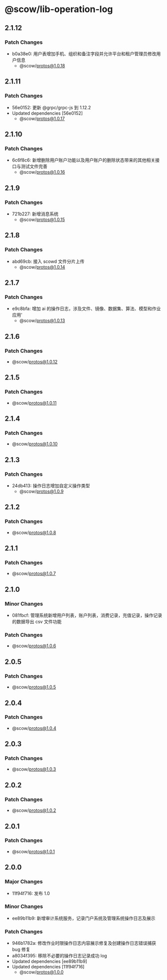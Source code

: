 # @scow/lib-operation-log

## 2.1.12

### Patch Changes

- b0a38e0: 用户表增加手机、组织和备注字段并允许平台和租户管理员修改用户信息
  - @scow/protos@1.0.18

## 2.1.11

### Patch Changes

- 56e0152: 更新 @grpc/grpc-js 到 1.12.2
- Updated dependencies [56e0152]
  - @scow/protos@1.0.17

## 2.1.10

### Patch Changes

- 6c6f8c6: 新增删除用户账户功能以及用户账户的删除状态带来的其他相关接口与测试文件完善
  - @scow/protos@1.0.16

## 2.1.9

### Patch Changes

- 721b227: 新增消息系统
  - @scow/protos@1.0.15

## 2.1.8

### Patch Changes

- abd69cb: 接入 scowd 文件分片上传
  - @scow/protos@1.0.14

## 2.1.7

### Patch Changes

- e9c8bfa: 增加 ai 的操作日志，涉及文件、镜像、数据集、算法、模型和作业应用'
  - @scow/protos@1.0.13

## 2.1.6

### Patch Changes

- @scow/protos@1.0.12

## 2.1.5

### Patch Changes

- @scow/protos@1.0.11

## 2.1.4

### Patch Changes

- @scow/protos@1.0.10

## 2.1.3

### Patch Changes

- 24db413: 操作日志增加自定义操作类型
  - @scow/protos@1.0.9

## 2.1.2

### Patch Changes

- @scow/protos@1.0.8

## 2.1.1

### Patch Changes

- @scow/protos@1.0.7

## 2.1.0

### Minor Changes

- 081fbcf: 管理系统新增用户列表，账户列表，消费记录，充值记录，操作记录的数据导出 csv 文件功能

### Patch Changes

- @scow/protos@1.0.6

## 2.0.5

### Patch Changes

- @scow/protos@1.0.5

## 2.0.4

### Patch Changes

- @scow/protos@1.0.4

## 2.0.3

### Patch Changes

- @scow/protos@1.0.3

## 2.0.2

### Patch Changes

- @scow/protos@1.0.2

## 2.0.1

### Patch Changes

- @scow/protos@1.0.1

## 2.0.0

### Major Changes

- 11f94f716: 发布 1.0

### Minor Changes

- ee89b11b9: 新增审计系统服务，记录门户系统及管理系统操作日志及展示

### Patch Changes

- 946b1782a: 修改作业时限操作日志内容展示修复及创建操作日志错误捕获 bug 修复
- a8034f395: 移除不必要的操作日志记录成功 log
- Updated dependencies [ee89b11b9]
- Updated dependencies [11f94f716]
  - @scow/protos@1.0.0
